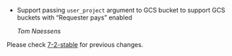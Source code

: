 *   Support passing `user_project` argument to GCS bucket to support GCS buckets with “Requester pays” enabled

    *Tom Naessens*

Please check [7-2-stable](https://github.com/rails/rails/blob/7-2-stable/activestorage/CHANGELOG.md) for previous changes.

